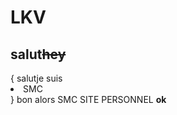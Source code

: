 # LKV
<h2>salut<del>hey</del></h2>
{
salutje suis <li>SMC</li>
}
bon alors 
<détails titre="SMC dit>
<a href="SMC.com">SMC SITE PERSONNEL</a>
</détails>
<b>ok </b>
